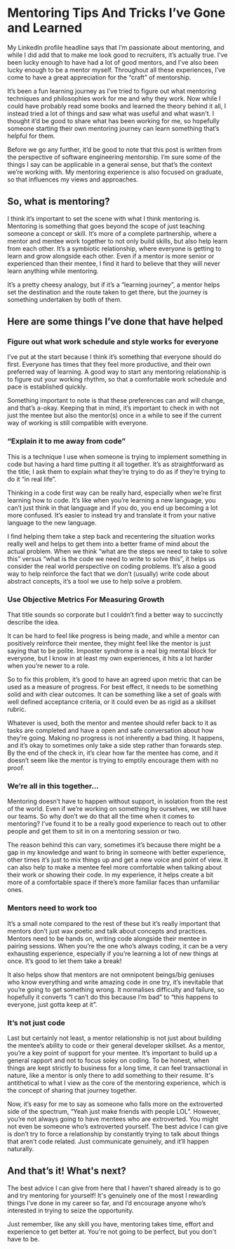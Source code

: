 # Mentoring Tips And Tricks I’ve Gone and Learned 

My LinkedIn profile headline says that I’m passionate about mentoring, and while I did add that to make me look good to recruiters, it’s actually true. I’ve been lucky enough to have had a lot of good mentors, and I’ve also been lucky enough to be a mentor myself. Throughout all these experiences, I’ve come to have a great appreciation for the “craft” of mentorship.

It’s been a fun learning journey as I’ve tried to figure out what mentoring techniques and philosophies work for me and why they work. Now while I could have probably read some books and learned the theory behind it all, I instead tried a lot of things and saw what was useful and what wasn't. I thought it’d be good to share what has been working for me, so hopefully someone starting their own mentoring journey can learn something that’s helpful for them.

Before we go any further, it’d be good to note that this post is written from the perspective of software engineering mentorship. I’m sure some of the things I say can be applicable in a general sense, but that’s the context we’re working with. My mentoring experience is also focused on graduate, so that influences my views and approaches. 

## So, what is mentoring?
I think it’s important to set the scene with what I think mentoring is. Mentoring is something that goes beyond the scope of just teaching someone a concept or skill. It’s more of a complete partnership, where a mentor and mentee work together to not only build skills, but also help learn from each other. It’s a symbiotic relationship, where everyone is getting to learn and grow alongside each other. Even if a mentor is more senior or experienced than their mentee, I  find it hard to believe that they will never learn anything while mentoring. 

It’s a pretty cheesy analogy, but if it’s a “learning journey”, a mentor helps set the destination and the route taken to get there, but the journey is something undertaken by both of them. 
 

## Here are some things I’ve done that have helped  

### Figure out what work schedule and style works for everyone
I’ve put at the start because I think it’s something that everyone should do first. Everyone has times that they feel more productive, and their own preferred way of learning. A good way to start any mentoring relationship is to figure out your working rhythm, so that a comfortable work schedule and pace is established quickly. 

Something important to note is that these preferences can and will change, and that’s a-okay. Keeping that in mind, it’s important to check in with not just the mentee but also the mentor(s) once in a while to see if the current way of working is still compatible with everyone. 

### “Explain it to me away from code”
This is a technique I use when someone is trying to implement something in code but having a hard time putting it all together. It’s as straightforward as the title; I ask them to explain what they’re trying to do as if they’re trying to do it “in real life”. 

Thinking in a code first way can be really hard, especially when we’re first learning how to code. It’s like when you’re learning a new language, you can’t just think in that language and if you do, you end up becoming a lot more confused. It’s easier to instead try and translate it from your native language to the new language. 

I find helping them take a step back and recentering the situation works really well and helps to get them into a better frame of mind about the actual problem. When we think “what are the steps we need to take to solve this” versus “what is the code we need to write to solve this”, it helps us consider the real world perspective on coding problems. It’s also a good way to help reinforce the fact that we don’t (usually) write code about abstract concepts, it’s a tool we use to help solve a problem. 

### Use Objective Metrics For Measuring Growth
That title sounds so corporate but I couldn’t find a better way to succinctly describe the idea. 

It can be hard to feel like progress is being made, and while a mentor can positively reinforce their mentee, they might feel like the mentor is just saying that to be polite. Imposter syndrome is a real big mental block for everyone, but I know in at least my own experiences, it hits a lot harder when you’re newer to a role.

So to fix this problem, it’s good to have an agreed upon metric that can be used as a measure of progress. For best effect, it needs to be something solid and with clear outcomes. It can be something like a set of goals with well defined acceptance criteria, or it could even be as rigid as a skillset rubric.

Whatever is used, both the mentor and mentee should refer back to it as tasks are completed and have a open and safe conversation about how they’re going. Making no progress is not inherently a bad thing. It happens, and it’s okay to sometimes only take a side step rather than forwards step. By the end of the check in, it’s clear how far the mentee has come, and it doesn’t seem like the mentor is trying to emptily encourage them with no proof. 

### We’re all in this together… 
Mentoring doesn’t have to happen without support, in isolation from the rest of the world. Even if we’re working on something by ourselves, we still have our teams. So why don’t we do that all the time when it comes to mentoring? I’ve found it to be a really good experience to reach out to other people and get them to sit in on a mentoring session or two. 

The reason behind this can vary, sometimes it’s because there might be a gap in my knowledge and want to bring in someone with better experience, other times it’s just to mix things up and get a new voice and point of view. It can also help to make a mentee feel more comfortable when talking about their work or showing their code. In my experience, it helps create a bit more of a comfortable space if there’s more familiar faces than unfamiliar ones. 

### Mentors need to work too
It’s a small note compared to the rest of these but it’s really important that mentors don’t just wax poetic and talk about concepts and practices. Mentors need to be hands on, writing code alongside their mentee in pairing sessions. When you’re the one who’s always coding, it can be a very exhausting experience, especially if you’re learning a lot of new things at once. It’s good to let them take a break!

It also helps show that mentors are not omnipotent beings/big geniuses who know everything and write amazing code in one try, it’s inevitable that you’re going to get something wrong. It normalises difficulty and failure, so hopefully it converts “I can’t do this because I’m bad” to “this happens to everyone, just gotta keep at it”.

### It’s not just code
Last but certainly not least, a mentor relationship is not just about building the mentee’s ability to code or their general developer skillset. As a mentor, you’re a key point of support for your mentee. It’s important to build up a general rapport and not to focus soley on coding. To be honest, when things are kept strictly to business for a long time, it can feel transactional in nature, like a mentor is only there to add something to their resume. It's antithetical to what I view as the core of the mentoring experience, which is the concept of sharing that journey together. 

Now, it’s easy for me to say as someone who falls more on the extroverted side of the spectrum, “Yeah just make friends with people LOL”. However, you’re not always going to have mentees who are extroverted. You might not even be someone who’s extroverted yourself. The best advice I can give is don’t try to force a relationship by constantly trying to talk about things that aren’t code related. Just communicate genuinely, and it’ll happen naturally. 

## And that’s it! What's next?
The best advice I can give from here that I haven't shared already is to go and try mentoring for yourself! It's genuinely one of the most I rewarding things I’ve done in my career so far, and I’d encourage anyone who’s interested in trying to seize the opportunity. 

Just remember, like any skill you have, mentoring takes time, effort and experience to get better at. You're not going to be perfect, but you don't have to be. 